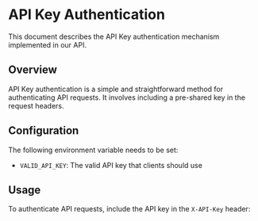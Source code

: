 # API Key Authentication

This document describes the API Key authentication mechanism implemented in our API.

## Overview

API Key authentication is a simple and straightforward method for authenticating API requests. It involves including a pre-shared key in the request headers.

## Configuration

The following environment variable needs to be set:

- `VALID_API_KEY`: The valid API key that clients should use

## Usage

To authenticate API requests, include the API key in the `X-API-Key` header: